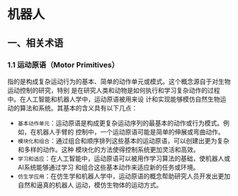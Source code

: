 # 机器人

## 一、相关术语

### 1.1 运动原语（Motor Primitives）

指的是构成复杂运动行为的基本、简单的动作单元或模式。这个概念源自于对生物运动控制的研究，特别
是在研究人类和动物是如何执行和学习复杂动作的过程中。在人工智能和机器人学中，运动原语被用来设
计和实现能够模仿自然生物运动的算法和系统。其基本的含义具有以下几点：

* `基本动作单元`：运动原语是构成更复杂运动序列的最基本的动作或行为模式。例如，在机器人手臂的
控制中，一个运动原语可能是简单的伸展或弯曲动作。
* `模块化和组合`：通过组合和顺序排列这些基本的运动原语，可以创建出更为复杂和多样的动作。这种
模块化的方法使得控制系统更加灵活和高效。
* `学习和适应`：在人工智能中，运动原语可以被用作学习算法的基础，使机器人或AI系统能够通过学习
和组合这些基本动作来适应新的任务或环境。
* `仿生学应用`：在仿生学和机器人学中，运动原语的概念帮助研究人员开发出更加自然和逼真的机器人
运动，模仿生物体的运动方式。

